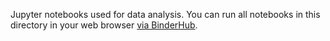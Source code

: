 Jupyter notebooks used for data analysis.
You can run all notebooks in this directory in your web browser [via BinderHub](https://mybinder.org/v2/gh/mmore500/dishtiny/binder?filepath=binder).
